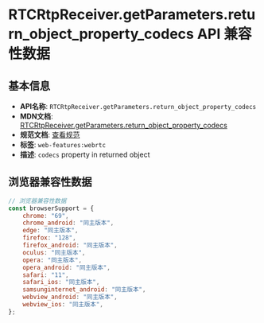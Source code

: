 # RTCRtpReceiver.getParameters.return_object_property_codecs API 兼容性数据

## 基本信息

- **API名称**: `RTCRtpReceiver.getParameters.return_object_property_codecs`
- **MDN文档**: [RTCRtpReceiver.getParameters.return_object_property_codecs](https://developer.mozilla.org/docs/Web/API/RTCRtpReceiver/getParameters#codecs)
- **规范文档**: [查看规范](https://w3c.github.io/webrtc-pc/#dom-rtcrtpparameters-codecs)
- **标签**: `web-features:webrtc`
- **描述**: `codecs` property in returned object

## 浏览器兼容性数据

```javascript
// 浏览器兼容性数据
const browserSupport = {
    chrome: "69",
    chrome_android: "同主版本",
    edge: "同主版本",
    firefox: "128",
    firefox_android: "同主版本",
    oculus: "同主版本",
    opera: "同主版本",
    opera_android: "同主版本",
    safari: "11",
    safari_ios: "同主版本",
    samsunginternet_android: "同主版本",
    webview_android: "同主版本",
    webview_ios: "同主版本",
};

```

